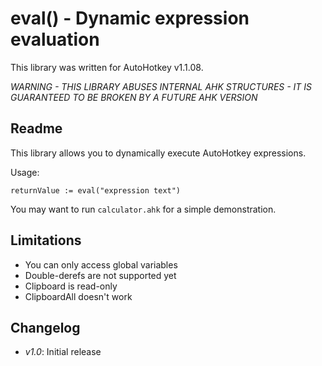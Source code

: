 eval() - Dynamic expression evaluation
======================================

This library was written for AutoHotkey v1.1.08.

*WARNING - THIS LIBRARY ABUSES INTERNAL AHK STRUCTURES - IT IS GUARANTEED TO BE BROKEN BY A FUTURE AHK VERSION*

Readme
------

This library allows you to dynamically execute AutoHotkey expressions.

Usage:

    returnValue := eval("expression text")

You may want to run `calculator.ahk` for a simple demonstration.

Limitations
-----------

- You can only access global variables
- Double-derefs are not supported yet
- Clipboard is read-only
- ClipboardAll doesn't work

Changelog
---------

- *v1.0*: Initial release
